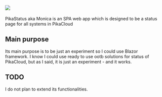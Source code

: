 # ![](https://me.lukas-bownik.net/img/logos/pikacloud_status.svg)

PikaStatus aka Monica is an SPA web app which is designed to be a status page for all systems in PikaCloud

## Main purpose

Its main purpose is to be just an experiment so I could use Blazor framework. I know I could use ready to use ootb
solutions for status of PikaCloud, but as I said, it is just an experiment - and it works.

## TODO

I do not plan to extend its functionalities.
